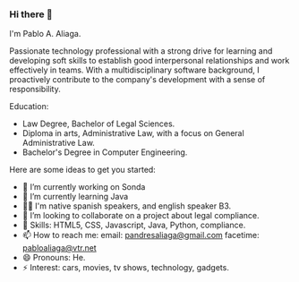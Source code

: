 ### Hi there 👋
I'm Pablo A. Aliaga.

Passionate technology professional with a strong drive for learning and developing soft skills to establish good interpersonal relationships and work effectively in teams. With a multidisciplinary software background, I proactively contribute to the company's development with a sense of responsibility.

Education:
- Law Degree, Bachelor of Legal Sciences.
- Diploma in arts,  Administrative Law, with a focus on General Administrative Law.
- Bachelor's Degree in Computer Engineering.


Here are some ideas to get you started:

- 🔭 I’m currently working on Sonda
- 🌱 I’m currently learning Java
- 👊🏻 I'm native spanish speakers, and english speaker B3.
- 👯 I’m looking to collaborate on a project about legal compliance.
- 🫡 Skills: HTML5, CSS, Javascript, Java, Python, compliance.
- 📫 How to reach me: email: pandresaliaga@gmail.com facetime: pabloaliaga@vtr.net
- 😄 Pronouns: He.
- ⚡ Interest: cars, movies, tv shows, technology, gadgets.

